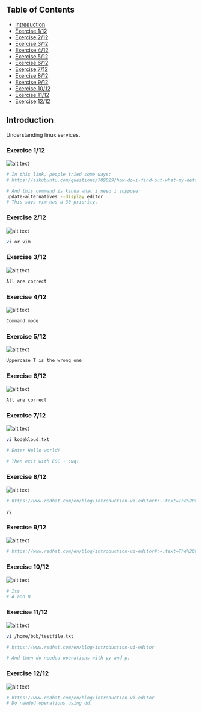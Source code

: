 ## Table of Contents

- [Introduction](#introduction)
- [Exercise 1/12](#exercise-112)
- [Exercise 2/12](#exercise-212)
- [Exercise 3/12](#exercise-312)
- [Exercise 4/12](#exercise-412)
- [Exercise 5/12](#exercise-512)
- [Exercise 6/12](#exercise-612)
- [Exercise 7/12](#exercise-712)
- [Exercise 8/12](#exercise-812)
- [Exercise 9/12](#exercise-912)
- [Exercise 10/12](#exercise-1012)
- [Exercise 11/12](#exercise-1112)
- [Exercise 12/12](#exercise-1212)


##  Introduction

Understanding linux services.

### Exercise 1/12
![alt text](image.png)
```bash
# In this link, people tried some ways:
# https://askubuntu.com/questions/709029/how-do-i-find-out-what-my-default-terminal-text-editor-is

# And this command is kinda what i need i suppose:
update-alternatives --display editor
# This says vim has a 30 priority.
```
### Exercise 2/12
![alt text](image-1.png)
```bash
vi or vim
```
### Exercise 3/12
![alt text](image-2.png)
```bash
All are correct
```
### Exercise 4/12
![alt text](image-3.png)
```bash
Command mode
```
### Exercise 5/12
![alt text](image-4.png)
```bash
Uppercase T is the wrong one
```
### Exercise 6/12
![alt text](image-5.png)
```bash
All are correct
```
### Exercise 7/12
![alt text](image-6.png)
```bash
vi kodekloud.txt

# Enter Hello world!

# Then exit with ESC + :wq!
```
### Exercise 8/12
![alt text](image-7.png)
```bash
# https://www.redhat.com/en/blog/introduction-vi-editor#:~:text=The%20Vi%20editor%20has%20two,enter%20Insert%20mode%2C%20press%20i%20.

yy
```
### Exercise 9/12
![alt text](image-8.png)
```bash
# https://www.redhat.com/en/blog/introduction-vi-editor#:~:text=The%20Vi%20editor%20has%20two,enter%20Insert%20mode%2C%20press%20i%20.
```
### Exercise 10/12
![alt text](image-9.png)
```bash
# Its
# A and B
```
### Exercise 11/12
![alt text](image-10.png)
```bash
vi /home/bob/testfile.txt

# https://www.redhat.com/en/blog/introduction-vi-editor

# And then do needed operations with yy and p.
```
### Exercise 12/12
![alt text](image-11.png)
```bash
# https://www.redhat.com/en/blog/introduction-vi-editor
# Do needed operations using dd.
```